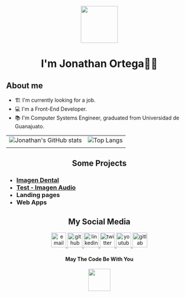 <p align="center">
  <img src="https://media.giphy.com/media/Nx0rz3jtxtEre/giphy.gif" width="auto" height="100"/> 
</p>
<h1 align="center">I'm Jonathan Ortega🧑‍💻</h1>

## About me
- 🏗 I'm currently looking for a job.
- 💻 I'm a Front-End Developer.
- 📚 I'm Computer Systems Engineer, graduated from Universidad de Guanajuato.


|||
|---|---|
|![Jonathan's GitHub stats](https://github-readme-stats.vercel.app/api?username=JohnOrt31&theme=slateorange&show_icons=true) | ![Top Langs](https://github-readme-stats.vercel.app/api/top-langs/?username=JohnOrt31&langs_count=8&layout=compact&theme=slateorange) |
|||

<h2 align="center">Some Projects</h2>
<h3 align="left">
	<ul>
		<li>
			<a href="https://www.imagendental.com/">
			Imagen Dental
			</a>
		</li>
		<li>
			<a href="https://www.imagenaudio.com/test/">
			Test - Imagen Audio
			</a>
		</li>
		<li>
			Landing pages
		</li>
		<li>
			Web Apps
		</li>
	</ul>
</h3>

<h2 align="center">My Social Media</h2>

<p align="center">
	<a href="mailto:jonathan_coronaortega@outlook.com">
		<img src="https://img.icons8.com/doodle/50/000000/email--v1.png" alt="email" width="40px"/>
	</a>
  <a href="https://github.com/JohnOrt31/">
		<img src="https://img.icons8.com/doodle/50/000000/github--v1.png" alt="github" width="40px"/>
	</a>
	<a href="https://www.linkedin.com/in/jonathanj-corona-ortega/">
		<img src="https://img.icons8.com/doodle/50/000000/linkedin--v2.png" alt="linkedin" width="40px"/>
	</a>
	<a href="https://twitter.com/JohnnyOrtDev">
		<img src="https://img.icons8.com/doodle/50/000000/twitter--v1.png" alt="twitter" width="40px"/>
	</a>
	<a href="https://www.youtube.com/channel/UCwgmWYFNvFSaTPmvYhiZOkw">
		<img src="https://img.icons8.com/doodle/48/000000/youtube--v1.png" alt="youtube" width="40px"/>
	</a>
	<a href="https://gitlab.com/JohnOrt">
		<img src="https://img.icons8.com/color/48/000000/gitlab.png" alt="gitlab" width="40px"/>
	</a>
</p>


<h4 align="center">May The Code Be With You </h4>
<p align="center">
  <img src="https://media.giphy.com/media/Wn74RUT0vjnoU98Hnt/source.gif" width="60" height="auto" />
</p>




